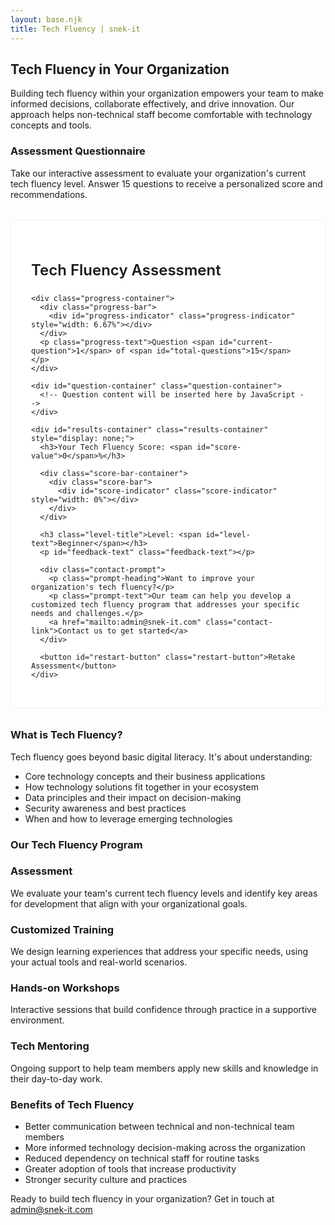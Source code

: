 ```yaml
---
layout: base.njk
title: Tech Fluency | snek-it
---
```


## Tech Fluency in Your Organization

Building tech fluency within your organization empowers your team to make informed decisions, collaborate effectively, and drive innovation. Our approach helps non-technical staff become comfortable with technology concepts and tools.

### Assessment Questionnaire

Take our interactive assessment to evaluate your organization's current tech fluency level. Answer 15 questions to receive a personalized score and recommendations.

<style>
/* Questionnaire styles */
.questionnaire-container {
  margin: 2rem 0;
  padding: 2rem;
  border: 1px solid rgba(0, 0, 0, 0.05);
  background-color: white;
}

/* Quiz container */
.quiz-title {
  font-size: 1.5rem;
  font-weight: 600;
  margin-bottom: 1.5rem;
}

/* Progress bar */
.progress-container, .score-bar-container {
  margin-bottom: 1.5rem;
}

.progress-bar, .score-bar {
  width: 100%;
  height: 6px;
  background-color: #F0F0F0;
  border-radius: 0;
  overflow: hidden;
}

.progress-indicator, .score-indicator {
  height: 100%;
  background-color: #333333;
  transition: width 0.3s ease;
}

.progress-text {
  font-size: 0.875rem;
  color: #666666;
  margin-top: 0.5rem;
}

/* Question styles */
.question-container {
  margin-bottom: 2rem;
}

.question-text {
  font-size: 1.25rem;
  font-weight: 500;
  margin-bottom: 1.5rem;
  line-height: 1.4;
}

.options-list {
  display: flex;
  flex-direction: column;
  gap: 0.75rem;
}

/* Modernized option buttons */
.option-button {
  width: 100%;
  text-align: left;
  padding: 1.25rem 1.5rem;
  border: 1px solid rgba(0, 0, 0, 0.08);
  background-color: white;
  cursor: pointer;
  transition: all 0.2s ease;
  font-family: inherit;
  font-size: 1rem;
  position: relative;
  line-height: 1.4;
  display: flex;
  align-items: center;
  box-shadow: 0 1px 3px rgba(0, 0, 0, 0.02);
}

.option-button:hover {
  background-color: #F5F5F5;
  border-color: rgba(0, 0, 0, 0.15);
  box-shadow: 0 2px 5px rgba(0, 0, 0, 0.05);
  transform: translateY(-1px);
}

.option-button:active {
  transform: translateY(0);
  box-shadow: 0 1px 2px rgba(0, 0, 0, 0.03);
  background-color: #EFEFEF;
}

.option-button:focus {
  outline: none;
  border-color: #333333;
}

.option-button::before {
  content: "";
  display: inline-block;
  width: 18px;
  height: 18px;
  margin-right: 12px;
  border: 1px solid rgba(0, 0, 0, 0.2);
  border-radius: 50%;
  flex-shrink: 0;
  transition: all 0.2s ease;
}

.option-button:hover::before {
  border-color: rgba(0, 0, 0, 0.4);
}

/* Results styles */
.results-container {
  margin-bottom: 2rem;
}

.level-title {
  font-size: 1.25rem;
  font-weight: 600;
  margin-bottom: 0.5rem;
}

.feedback-text {
  color: #666666;
  margin-bottom: 1.5rem;
  line-height: 1.6;
}

.contact-prompt {
  padding: 1.5rem;
  background-color: #F5F5F5;
  border-left: 3px solid #333333;
  margin-bottom: 1.5rem;
}

.prompt-heading {
  font-weight: 600;
  margin-bottom: 0.75rem;
}

.prompt-text {
  margin-bottom: 1rem;
}

.contact-link {
  display: inline-block;
  color: #333333;
  font-weight: 500;
  text-decoration: none;
  border-bottom: 1px solid #666666;
  transition: border-color 0.2s;
}

.contact-link:hover {
  border-color: #333333;
}

/* Modernized restart button */
.restart-button {
  padding: 0.9rem 1.75rem;
  background-color: #333333;
  color: white;
  border: none;
  cursor: pointer;
  font-weight: 500;
  transition: all 0.25s ease;
  font-family: inherit;
  font-size: 0.95rem;
  letter-spacing: 0.02em;
  box-shadow: 0 2px 4px rgba(0, 0, 0, 0.1);
  margin-top: 1rem;
}

.restart-button:hover {
  background-color: #444444;
  box-shadow: 0 4px 8px rgba(0, 0, 0, 0.15);
  transform: translateY(-2px);
}

.restart-button:active {
  transform: translateY(0);
  box-shadow: 0 1px 2px rgba(0, 0, 0, 0.1);
}

@media (max-width: 768px) {
  .questionnaire-container {
    padding: 1rem;
  }
  
  .quiz-title {
    font-size: 1.25rem;
  }
  
  .question-text {
    font-size: 1.125rem;
  }
  
  .option-button {
    padding: 1rem 1.25rem;
  }
}
</style>

<div class="questionnaire-container">
  <div id="questionnaire">
    <h2 class="quiz-title">Tech Fluency Assessment</h2>
    
    <div class="progress-container">
      <div class="progress-bar">
        <div id="progress-indicator" class="progress-indicator" style="width: 6.67%"></div>
      </div>
      <p class="progress-text">Question <span id="current-question">1</span> of <span id="total-questions">15</span></p>
    </div>
    
    <div id="question-container" class="question-container">
      <!-- Question content will be inserted here by JavaScript -->
    </div>
    
    <div id="results-container" class="results-container" style="display: none;">
      <h3>Your Tech Fluency Score: <span id="score-value">0</span>%</h3>
      
      <div class="score-bar-container">
        <div class="score-bar">
          <div id="score-indicator" class="score-indicator" style="width: 0%"></div>
        </div>
      </div>
      
      <h3 class="level-title">Level: <span id="level-text">Beginner</span></h3>
      <p id="feedback-text" class="feedback-text"></p>
      
      <div class="contact-prompt">
        <p class="prompt-heading">Want to improve your organization's tech fluency?</p>
        <p class="prompt-text">Our team can help you develop a customized tech fluency program that addresses your specific needs and challenges.</p>
        <a href="mailto:admin@snek-it.com" class="contact-link">Contact us to get started</a>
      </div>
      
      <button id="restart-button" class="restart-button">Retake Assessment</button>
    </div>
  </div>
</div>

<script>
document.addEventListener('DOMContentLoaded', function() {
  const questions = [
    {
      question: "How confident are your team members in discussing technical requirements with IT staff?",
      options: [
        { text: "Not at all confident", score: 0 },
        { text: "Slightly confident", score: 2 },
        { text: "Moderately confident", score: 4 },
        { text: "Very confident", score: 6 },
        { text: "Extremely confident", score: 7 }
      ]
    },
    {
      question: "How well does your team understand your organization's technology ecosystem?",
      options: [
        { text: "No understanding", score: 0 },
        { text: "Basic understanding", score: 2 },
        { text: "Moderate understanding", score: 4 },
        { text: "Strong understanding", score: 6 },
        { text: "Comprehensive understanding", score: 7 }
      ]
    },
    {
      question: "How effectively does your team use your current collaboration tools?",
      options: [
        { text: "Not effectively", score: 0 },
        { text: "Somewhat effectively", score: 2 },
        { text: "Moderately effectively", score: 4 },
        { text: "Very effectively", score: 6 },
        { text: "Extremely effectively", score: 7 }
      ]
    },
    {
      question: "How frequently do non-technical staff members require help with basic tech tasks?",
      options: [
        { text: "Very frequently (daily)", score: 0 },
        { text: "Frequently (weekly)", score: 2 },
        { text: "Occasionally (monthly)", score: 4 },
        { text: "Rarely (quarterly)", score: 6 },
        { text: "Almost never", score: 7 }
      ]
    },
    {
      question: "How well does your team understand basic data concepts (e.g., data types, databases)?",
      options: [
        { text: "No understanding", score: 0 },
        { text: "Basic understanding", score: 2 },
        { text: "Moderate understanding", score: 4 },
        { text: "Strong understanding", score: 6 },
        { text: "Comprehensive understanding", score: 7 }
      ]
    },
    {
      question: "How aware is your team of cybersecurity best practices?",
      options: [
        { text: "Not at all aware", score: 0 },
        { text: "Slightly aware", score: 2 },
        { text: "Moderately aware", score: 4 },
        { text: "Very aware", score: 6 },
        { text: "Extremely aware", score: 7 }
      ]
    },
    {
      question: "How confident is your team in evaluating new tech tools for your organization?",
      options: [
        { text: "Not at all confident", score: 0 },
        { text: "Slightly confident", score: 2 },
        { text: "Moderately confident", score: 4 },
        { text: "Very confident", score: 6 },
        { text: "Extremely confident", score: 7 }
      ]
    },
    {
      question: "How well does your team understand the implications of technology choices on your mission?",
      options: [
        { text: "No understanding", score: 0 },
        { text: "Basic understanding", score: 2 },
        { text: "Moderate understanding", score: 4 },
        { text: "Strong understanding", score: 6 },
        { text: "Comprehensive understanding", score: 7 }
      ]
    },
    {
      question: "How effective is communication between technical and non-technical team members?",
      options: [
        { text: "Not effective", score: 0 },
        { text: "Somewhat effective", score: 2 },
        { text: "Moderately effective", score: 4 },
        { text: "Very effective", score: 6 },
        { text: "Extremely effective", score: 7 }
      ]
    },
    {
      question: "How well can your team troubleshoot basic technical problems?",
      options: [
        { text: "Cannot troubleshoot at all", score: 0 },
        { text: "Can troubleshoot simple issues", score: 2 },
        { text: "Can troubleshoot common problems", score: 4 },
        { text: "Can troubleshoot most problems", score: 6 },
        { text: "Can troubleshoot complex problems", score: 7 }
      ]
    },
    {
      question: "How clear is your team on data privacy regulations affecting your organization?",
      options: [
        { text: "Not at all clear", score: 0 },
        { text: "Slightly clear", score: 2 },
        { text: "Moderately clear", score: 4 },
        { text: "Very clear", score: 6 },
        { text: "Extremely clear", score: 7 }
      ]
    },
    {
      question: "How comfortable is your team in learning new technologies?",
      options: [
        { text: "Not at all comfortable", score: 0 },
        { text: "Slightly comfortable", score: 2 },
        { text: "Moderately comfortable", score: 4 },
        { text: "Very comfortable", score: 6 },
        { text: "Extremely comfortable", score: 7 }
      ]
    },
    {
      question: "How well can your non-technical staff articulate their technology needs?",
      options: [
        { text: "Cannot articulate at all", score: 0 },
        { text: "Can vaguely describe needs", score: 2 },
        { text: "Can moderately describe needs", score: 4 },
        { text: "Can clearly describe needs", score: 6 },
        { text: "Can precisely describe needs", score: 7 }
      ]
    },
    {
      question: "Does your organization have a technology strategy aligned with your mission?",
      options: [
        { text: "No strategy exists", score: 0 },
        { text: "Basic strategy exists", score: 2 },
        { text: "Moderate strategy exists", score: 4 },
        { text: "Comprehensive strategy exists", score: 6 },
        { text: "Detailed strategy with regular updates", score: 7 }
      ]
    },
    {
      question: "How well does your team understand potential AI applications for your organization?",
      options: [
        { text: "No understanding", score: 0 },
        { text: "Basic understanding", score: 2 },
        { text: "Moderate understanding", score: 4 },
        { text: "Strong understanding", score: 6 },
        { text: "Comprehensive understanding", score: 7 }
      ]
    }
  ];
  
  let currentQuestion = 0;
  let answers = {};
  
  // DOM elements
  const questionContainer = document.getElementById('question-container');
  const progressIndicator = document.getElementById('progress-indicator');
  const currentQuestionEl = document.getElementById('current-question');
  const totalQuestionsEl = document.getElementById('total-questions');
  const resultsContainer = document.getElementById('results-container');
  const scoreValue = document.getElementById('score-value');
  const scoreIndicator = document.getElementById('score-indicator');
  const levelText = document.getElementById('level-text');
  const feedbackText = document.getElementById('feedback-text');
  const restartButton = document.getElementById('restart-button');
  
  // Set total questions
  totalQuestionsEl.textContent = questions.length;
  
  // Initialize the questionnaire
  function initQuiz() {
    currentQuestion = 0;
    answers = {};
    showQuestion(currentQuestion);
    resultsContainer.style.display = 'none';
    questionContainer.style.display = 'block';
    updateProgress();
  }
  
  // Show a specific question
  function showQuestion(index) {
    const question = questions[index];
    
    let optionsHTML = '';
    question.options.forEach((option, i) => {
      optionsHTML += `
        <button class="option-button" data-index="${i}">
          ${option.text}
        </button>
      `;
    });
    
    questionContainer.innerHTML = `
      <h3 class="question-text">${question.question}</h3>
      <div class="options-list">
        ${optionsHTML}
      </div>
    `;
    
    // Add event listeners to option buttons
    document.querySelectorAll('.option-button').forEach(button => {
      button.addEventListener('click', function() {
        const optionIndex = parseInt(this.getAttribute('data-index'));
        handleAnswer(optionIndex);
      });
    });
    
    updateProgress();
  }
  
  // Handle user's answer
  function handleAnswer(optionIndex) {
    answers[currentQuestion] = optionIndex;
    
    if (currentQuestion < questions.length - 1) {
      currentQuestion++;
      showQuestion(currentQuestion);
    } else {
      showResults();
    }
  }
  
  // Update progress bar
  function updateProgress() {
    const progress = ((currentQuestion + 1) / questions.length) * 100;
    progressIndicator.style.width = `${progress}%`;
    currentQuestionEl.textContent = currentQuestion + 1;
  }
  
  // Calculate and show results
  function showResults() {
    const score = calculateScore();
    const feedback = getFeedback(score);
    
    scoreValue.textContent = score;
    scoreIndicator.style.width = `${score}%`;
    levelText.textContent = feedback.level;
    feedbackText.textContent = feedback.feedback;
    
    questionContainer.style.display = 'none';
    resultsContainer.style.display = 'block';
  }
  
  // Calculate score
  function calculateScore() {
    let totalScore = 0;
    
    Object.keys(answers).forEach(questionIndex => {
      const index = parseInt(questionIndex);
      const question = questions[index];
      const selectedOption = question.options[answers[index]];
      totalScore += selectedOption.score;
    });
    
    // Calculate percentage (maximum score is 7 points per question)
    const maxScore = questions.length * 7;
    return Math.round((totalScore / maxScore) * 100);
  }
  
  // Get feedback based on score
  function getFeedback(score) {
    if (score < 30) {
      return {
        level: "Beginner",
        feedback: "Your organization is at an early stage of tech fluency. There's significant room for improvement in helping your team understand and leverage technology effectively."
      };
    } else if (score < 60) {
      return {
        level: "Developing",
        feedback: "Your organization has basic tech fluency, but many team members would benefit from more structured learning opportunities to become more confident with technology."
      };
    } else if (score < 80) {
      return {
        level: "Proficient",
        feedback: "Your organization has good tech fluency overall, though there are still specific areas where targeted improvements would create significant benefits."
      };
    } else {
      return {
        level: "Advanced",
        feedback: "Your organization demonstrates strong tech fluency. Your team is comfortable with technology and effectively incorporates it into your work, though there may still be areas for optimization."
      };
    }
  }
  
  // Restart quiz
  restartButton.addEventListener('click', initQuiz);
  
  // Initialize
  initQuiz();
});
</script>

### What is Tech Fluency?

Tech fluency goes beyond basic digital literacy. It's about understanding:

- Core technology concepts and their business applications
- How technology solutions fit together in your ecosystem
- Data principles and their impact on decision-making
- Security awareness and best practices
- When and how to leverage emerging technologies

### Our Tech Fluency Program

<div class="services">
  <div class="service-card">
    <h3>Assessment</h3>
    <p>We evaluate your team's current tech fluency levels and identify key areas for development that align with your organizational goals.</p>
  </div>
  
  <div class="service-card">
    <h3>Customized Training</h3>
    <p>We design learning experiences that address your specific needs, using your actual tools and real-world scenarios.</p>
  </div>
  
  <div class="service-card">
    <h3>Hands-on Workshops</h3>
    <p>Interactive sessions that build confidence through practice in a supportive environment.</p>
  </div>
  
  <div class="service-card">
    <h3>Tech Mentoring</h3>
    <p>Ongoing support to help team members apply new skills and knowledge in their day-to-day work.</p>
  </div>
</div>

### Benefits of Tech Fluency

- Better communication between technical and non-technical team members
- More informed technology decision-making across the organization
- Reduced dependency on technical staff for routine tasks
- Greater adoption of tools that increase productivity
- Stronger security culture and practices

<div class="contact-section">
Ready to build tech fluency in your organization? Get in touch at <a href="mailto:admin@snek-it.com">admin@snek-it.com</a>
</div>